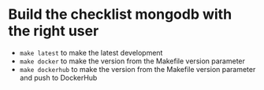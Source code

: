 # Build the checklist mongodb with the right user

* `make latest` to make the latest development
* `make docker` to make the version from the Makefile version parameter
* `make dockerhub` to make the version from the Makefile version parameter and push to DockerHub